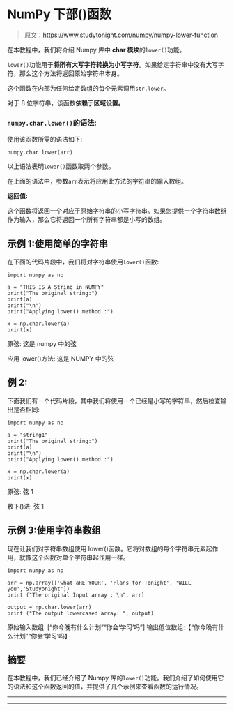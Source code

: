 # NumPy 下部()函数

> 原文：<https://www.studytonight.com/numpy/numpy-lower-function>

在本教程中，我们将介绍 Numpy 库中 **char 模块**的`lower()`功能。

`lower()`功能用于**将所有大写字符转换为小写字符**。如果给定字符串中没有大写字符，那么这个方法将返回原始字符串本身。

这个函数在内部为任何给定数组的每个元素调用`str.lower`。

对于 8 位字符串，该函数**依赖于区域设置。**

### `numpy.char.lower()`的语法:

使用该函数所需的语法如下:

```
numpy.char.lower(arr)
```

以上语法表明`lower()`函数取两个参数。

在上面的语法中，参数`arr`表示将应用此方法的字符串的输入数组。

**返回值:**

这个函数将返回一个对应于原始字符串的小写字符串。如果您提供一个字符串数组作为输入，那么它将返回一个所有字符串都是小写的数组。

## 示例 1:使用简单的字符串

在下面的代码片段中，我们将对字符串使用`lower()`函数:

```
import numpy as np

a = "THIS IS A String in NUMPY"
print("The original string:")
print(a)
print("\n")
print("Applying lower() method :")  

x = np.char.lower(a)
print(x)
```

原弦:
这是 numpy 中的弦

应用 lower()方法:
这是 NUMPY 中的弦

## 例 2:

下面我们有一个代码片段，其中我们将使用一个已经是小写的字符串，然后检查输出是否相同:

```
import numpy as np  

a = "string1"
print("The original string:")
print(a)
print("\n")
print("Applying lower() method :")  

x = np.char.lower(a)
print(x)
```

原弦:
弦 1

敷下()法:
弦 1

## 示例 3:使用字符串数组

现在让我们对字符串数组使用 lower()函数。它将对数组的每个字符串元素起作用，就像这个函数对单个字符串起作用一样。

```
import numpy as np

arr = np.array(['what aRE YOUR', 'Plans for Tonight', 'WILL you','Studyonight']) 
print ("The original Input array : \n", arr) 

output = np.char.lower(arr)
print ("The output lowercased array: ", output)
```

原始输入数组:
[“你今晚有什么计划”“你会‘学习’吗”]
输出低位数组:【“你今晚有什么计划”“你会‘学习’吗】

## 摘要

在本教程中，我们已经介绍了 Numpy 库的`lower()`功能。我们介绍了如何使用它的语法和这个函数返回的值，并提供了几个示例来查看函数的运行情况。

* * *

* * *